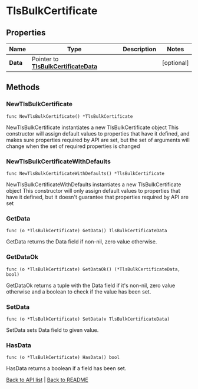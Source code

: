 # TlsBulkCertificate

## Properties

Name | Type | Description | Notes
------------ | ------------- | ------------- | -------------
**Data** | Pointer to [**TlsBulkCertificateData**](TlsBulkCertificateData.md) |  | [optional] 

## Methods

### NewTlsBulkCertificate

`func NewTlsBulkCertificate() *TlsBulkCertificate`

NewTlsBulkCertificate instantiates a new TlsBulkCertificate object
This constructor will assign default values to properties that have it defined,
and makes sure properties required by API are set, but the set of arguments
will change when the set of required properties is changed

### NewTlsBulkCertificateWithDefaults

`func NewTlsBulkCertificateWithDefaults() *TlsBulkCertificate`

NewTlsBulkCertificateWithDefaults instantiates a new TlsBulkCertificate object
This constructor will only assign default values to properties that have it defined,
but it doesn't guarantee that properties required by API are set

### GetData

`func (o *TlsBulkCertificate) GetData() TlsBulkCertificateData`

GetData returns the Data field if non-nil, zero value otherwise.

### GetDataOk

`func (o *TlsBulkCertificate) GetDataOk() (*TlsBulkCertificateData, bool)`

GetDataOk returns a tuple with the Data field if it's non-nil, zero value otherwise
and a boolean to check if the value has been set.

### SetData

`func (o *TlsBulkCertificate) SetData(v TlsBulkCertificateData)`

SetData sets Data field to given value.

### HasData

`func (o *TlsBulkCertificate) HasData() bool`

HasData returns a boolean if a field has been set.


[Back to API list](../README.md#documentation-for-api-endpoints) | [Back to README](../README.md)


